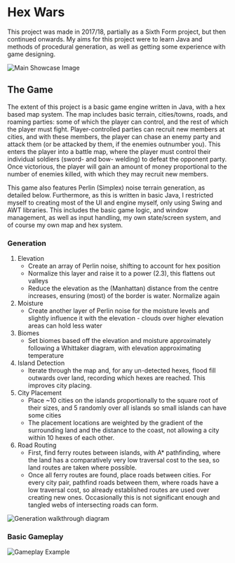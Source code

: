 # Hex Wars
This project was made in 2017/18, partially as a Sixth Form project, but then continued onwards.
My aims for this project were to learn Java and methods of procedural generation, as well as getting some experience with game designing.

![Main Showcase Image](https://user-images.githubusercontent.com/8903016/109979369-baa35f00-7cf6-11eb-9a01-c3ef8dcc3d7f.png)

## The Game
The extent of this project is a basic game engine written in Java, with a hex based map system. The map includes basic terrain, cities/towns, roads, and roaming parties: some of which the player can control, and the rest of which the player must fight. Player-controlled parties can recruit new members at cities, and with these members, the player can chase an enemy party and attack them (or be attacked by them, if the enemies outnumber you). This enters the player into a battle map, where the player must control their individual soldiers (sword- and bow- welding) to defeat the opponent party. Once victorious, the player will gain an amount of money proportional to the number of enemies killed, with which they may recruit new members.

This game also features Perlin (Simplex) noise terrain generation, as detailed below. Furthermore, as this is written in basic Java, I restricted myself to creating most of the UI and engine myself, only using Swing and AWT libraries. This includes the basic game logic, and window management, as well as input handling, my own state/screen system, and of course my own map and hex system.

### Generation
1. Elevation
    - Create an array of Perlin noise, shifting to account for hex position
    - Normalize this layer and raise it to a power (2.3), this flattens out valleys
    - Reduce the elevation as the (Manhattan) distance from the centre increases, ensuring (most) of the border is water. Normalize again
2. Moisture
    - Create another layer of Perlin noise for the moisture levels and slightly influence it with the elevation - clouds over higher elevation areas can hold less water
3. Biomes
    - Set biomes based off the elevation and moisture approximately following a Whittaker diagram, with elevation approximating temperature
4. Island Detection
    - Iterate through the map and, for any un-detected hexes, flood fill outwards over land, recording which hexes are reached. This improves city placing.
5. City Placement
    - Place ~10 cities on the islands proportionally to the square root of their sizes, and 5 randomly over all islands so small islands can have some cities
    - The placement locations are weighted by the gradient of the surrounding land and the distance to the coast, not allowing a city within 10 hexes of each other.
6. Road Routing
    - First, find ferry routes between islands, with A* pathfinding, where the land has a comparatively very low traversal cost to the sea, so land routes are taken where possible.
    - Once all ferry routes are found, place roads between cities. For every city pair, pathfind roads between them, where roads have a low traversal cost, so already established routes are used over creating new ones. Occasionally this is not significant enough and tangled webs of intersecting roads can form.

![Generation walkthrough diagram](https://user-images.githubusercontent.com/8903016/109979409-c7c04e00-7cf6-11eb-9f69-10cec5c0e005.png)

### Basic Gameplay
![Gameplay Example](https://user-images.githubusercontent.com/8903016/109979688-11109d80-7cf7-11eb-9964-8f4e02fa0535.png)


